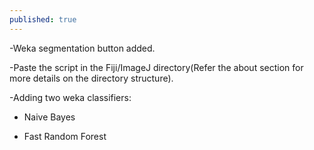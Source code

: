 ```yaml
---
published: true
---
```

-Weka segmentation button added.

-Paste the script in the Fiji/ImageJ directory(Refer the about section for more details on the directory structure).

-Adding two weka classifiers:

* Naive Bayes

* Fast Random Forest
